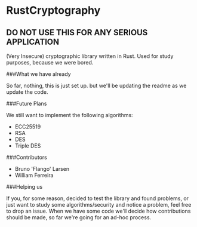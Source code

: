 # RustCryptography
## DO NOT USE THIS FOR ANY SERIOUS APPLICATION
(Very Insecure) cryptographic library written in Rust. Used for study purposes, because we were bored.

###What we have already

So far, nothing, this is just set up. but we'll be updating the readme as we update the code.

###Future Plans

We still want to implement the following algorithms:

* ECC25519
* RSA
* DES
* Triple DES

###Contributors

* Bruno 'Flango' Larsen
* William Ferreira

###Helping us

If you, for some reason, decided to test the library and found problems, or just want to study some algorithms/security and notice a problem, feel free to drop an issue. When we have some code we'll decide how contributions should be made, so far we're going for an ad-hoc process.
